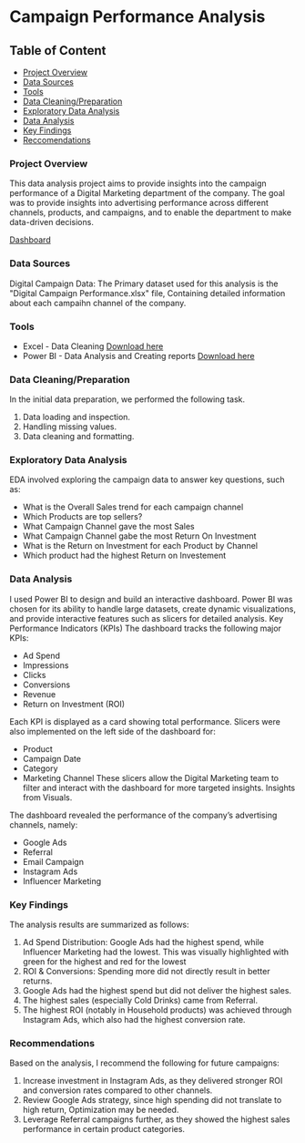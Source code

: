 # Campaign Performance Analysis

## Table of Content

- [Project Overview](#project-overview)
- [Data Sources](#data-sources)
- [Tools](#tools)
- [Data Cleaning/Preparation](#data-cleaning/preparation)
- [Exploratory Data Analysis](#exploratory-data-analysis)
- [Data Analysis](#data-analysis)
- [Key Findings](#key-findings)
- [Reccomendations](#recommendations)

### Project Overview

This data analysis project aims to provide insights into the campaign performance of a Digital Marketing department of the company. The goal was to provide insights into advertising performance across different channels, products, and campaigns, and to enable the department to make data-driven decisions.

[Dashboard](capture.PNG)





### Data Sources

Digital Campaign Data: The Primary dataset used for this analysis is the "Digital Campaign Performance.xlsx" file, Containing detailed information about each campaihn channel of the company.

### Tools

- Excel - Data Cleaning [Download here](https:microsoft.com)
- Power BI - Data Analysis and Creating reports [Download here](https://www.microsoft.com/en-us/download/details.aspx?id=58494)


### Data Cleaning/Preparation
In the initial data preparation, we performed the following task.
1. Data loading and inspection.
2. Handling missing values.
3. Data cleaning and formatting.


### Exploratory Data Analysis

EDA involved exploring the campaign data to answer key questions, such as:

- What is the Overall Sales trend for each campaign channel
- Which Products are top sellers?
- What Campaign Channel gave the most Sales
- What Campaign Channel gabe the most Return On Investment
- What is the Return on Investment for each Product by Channel
- Which product had the highest Return on Investement

### Data Analysis

I used Power BI to design and build an interactive dashboard. Power BI was chosen for its ability to handle large datasets, create dynamic visualizations, and provide interactive features such as slicers for detailed analysis.
Key Performance Indicators (KPIs)
The dashboard tracks the following major KPIs:
- Ad Spend
- Impressions
- Clicks
-	Conversions
-	Revenue
-	Return on Investment (ROI)

Each KPI is displayed as a card showing total performance.
Slicers were also implemented on the left side of the dashboard for:
-	Product
-	Campaign Date
-	Category
-	Marketing Channel
These slicers allow the Digital Marketing team to filter and interact with the dashboard for more targeted insights.
Insights from Visuals.

The dashboard revealed the performance of the company’s advertising channels, namely:
-	Google Ads
-	Referral
-	Email Campaign
-	Instagram Ads
-	Influencer Marketing


### Key Findings

The analysis results are summarized as follows:
1. Ad Spend Distribution: Google Ads had the highest spend, while Influencer Marketing had the lowest. This was visually highlighted with green for the highest and red for the lowest
2. ROI & Conversions: Spending more did not directly result in better returns.
3. Google Ads had the highest spend but did not deliver the highest sales.
4. The highest sales (especially Cold Drinks) came from Referral.
5.	The highest ROI (notably in Household products) was achieved through Instagram Ads, which also had the highest conversion rate.


### Recommendations

Based on the analysis, I recommend the following for future campaigns:
1.	Increase investment in Instagram Ads, as they delivered stronger ROI and conversion rates compared to other channels.
2.	Review Google Ads strategy, since high spending did not translate to high return, Optimization may be needed.
3.	Leverage Referral campaigns further, as they showed the highest sales performance in certain product categories.





  



